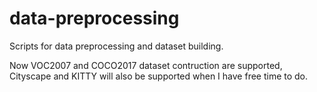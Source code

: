 # data-preprocessing
Scripts for data preprocessing and dataset building.

Now VOC2007 and COCO2017 dataset contruction are supported, Cityscape and KITTY will also be supported when I have free time to do.
